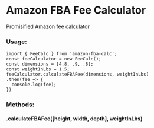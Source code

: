 # Amazon FBA Fee Calculator
Promisified Amazon fee calculator
### Usage:
```
import { FeeCalc } from 'amazon-fba-calc';
const feeCalculator = new FeeCalc();
const dimensions = [4.8, .9, .8];
const weightInLbs = 1.5;
feeCalculator.calculateFBAFee(dimensions, weightInLbs)
.then(fee => {
  console.log(fee);
})
```

### Methods:
#### .calculateFBAFee([height, width, depth], weightInLbs)

